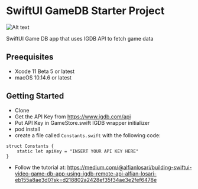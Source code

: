 # SwiftUI GameDB Starter Project

![Alt text](./promo.png?raw=true "Game DB")

SwiftUI Game DB app that uses IGDB API to fetch game data

## Preequisites
- Xcode 11 Beta 5 or latest
- macOS 10.14.6 or latest

## Getting Started

- Clone
- Get the API Key from https://www.igdb.com/api
- Put API Key in GameStore.swift IGDB wrapper initializer
- pod install
- create a file called ```Constants.swift``` with the following code:
```
struct Constants {
    static let apiKey = "INSERT YOUR API KEY HERE"
}
```
- Follow the tutorial at: https://medium.com/@alfianlosari/building-swiftui-video-game-db-app-using-igdb-remote-api-alfian-losari-eb155a8ae3d0?sk=d218802a2428ef35f34ae3e2fef6478e

